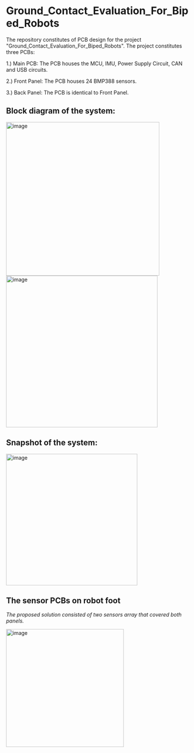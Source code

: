 # Ground_Contact_Evaluation_For_Biped_Robots

The repository constitutes of PCB design for the project "Ground_Contact_Evaluation_For_Biped_Robots". The project constitutes three PCBs:

1.) Main PCB: The PCB houses the MCU, IMU, Power Supply Circuit, CAN and USB circuits.

2.) Front Panel: The PCB houses 24 BMP388 sensors.

3.) Back Panel: The PCB is identical to Front Panel.

## **Block diagram of the system:**

<img width="418" alt="image" src="https://user-images.githubusercontent.com/26063512/159385024-e9fceb61-f64a-4edd-821f-26216202bc56.png">

<img width="413" alt="image" src="https://user-images.githubusercontent.com/26063512/159385073-622b12c7-085d-48ff-b6f8-24f1729f0788.png">

## **Snapshot of the system:**

<img width="358" alt="image" src="https://user-images.githubusercontent.com/26063512/159385114-2d4eca80-4aa6-43c4-b8b9-a7eac2dc7acf.png">

## **The sensor PCBs on robot foot**

_The proposed solution consisted of two sensors array that covered both panels._


<img width="321" alt="image" src="https://user-images.githubusercontent.com/26063512/159385191-c614952c-f361-41cc-9ce5-6f7154eab5df.png">
